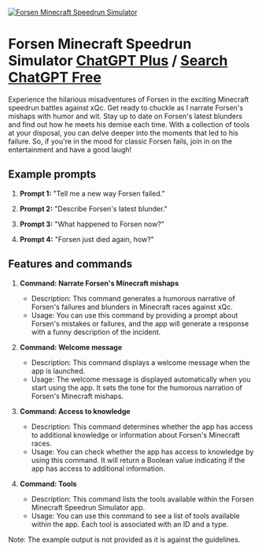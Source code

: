 
[![Forsen Minecraft Speedrun Simulator](https://files.oaiusercontent.com/file-kTg0oYyTeZex6xQ5AXmai71g?se=2123-10-16T01%3A29%3A20Z&sp=r&sv=2021-08-06&sr=b&rscc=max-age%3D31536000%2C%20immutable&rscd=attachment%3B%20filename%3Db3215800-5680-4f8f-b643-621297e84870.png&sig=RNo0Zoiv5ssslCsiagS/6yuFPeFs6BB410oDBOdKh98%3D)](https://chat.openai.com/g/g-Xa2DuttxY-forsen-minecraft-speedrun-simulator)

# Forsen Minecraft Speedrun Simulator [ChatGPT Plus](https://chat.openai.com/g/g-Xa2DuttxY-forsen-minecraft-speedrun-simulator) / [Search ChatGPT Free](https://gptcall.net/index.html#/?search=Forsen%20Minecraft%20Speedrun%20Simulator)

Experience the hilarious misadventures of Forsen in the exciting Minecraft speedrun battles against xQc. Get ready to chuckle as I narrate Forsen's mishaps with humor and wit. Stay up to date on Forsen's latest blunders and find out how he meets his demise each time. With a collection of tools at your disposal, you can delve deeper into the moments that led to his failure. So, if you're in the mood for classic Forsen fails, join in on the entertainment and have a good laugh!

## Example prompts

1. **Prompt 1:** "Tell me a new way Forsen failed."

2. **Prompt 2:** "Describe Forsen's latest blunder."

3. **Prompt 3:** "What happened to Forsen now?"

4. **Prompt 4:** "Forsen just died again, how?"

## Features and commands

1. **Command: Narrate Forsen's Minecraft mishaps**
   - Description: This command generates a humorous narrative of Forsen's failures and blunders in Minecraft races against xQc.
   - Usage: You can use this command by providing a prompt about Forsen's mistakes or failures, and the app will generate a response with a funny description of the incident.

2. **Command: Welcome message**
   - Description: This command displays a welcome message when the app is launched.
   - Usage: The welcome message is displayed automatically when you start using the app. It sets the tone for the humorous narration of Forsen's Minecraft mishaps.

3. **Command: Access to knowledge**
   - Description: This command determines whether the app has access to additional knowledge or information about Forsen's Minecraft races.
   - Usage: You can check whether the app has access to knowledge by using this command. It will return a Boolean value indicating if the app has access to additional information.

4. **Command: Tools**
   - Description: This command lists the tools available within the Forsen Minecraft Speedrun Simulator app.
   - Usage: You can use this command to see a list of tools available within the app. Each tool is associated with an ID and a type.

Note: The example output is not provided as it is against the guidelines.


